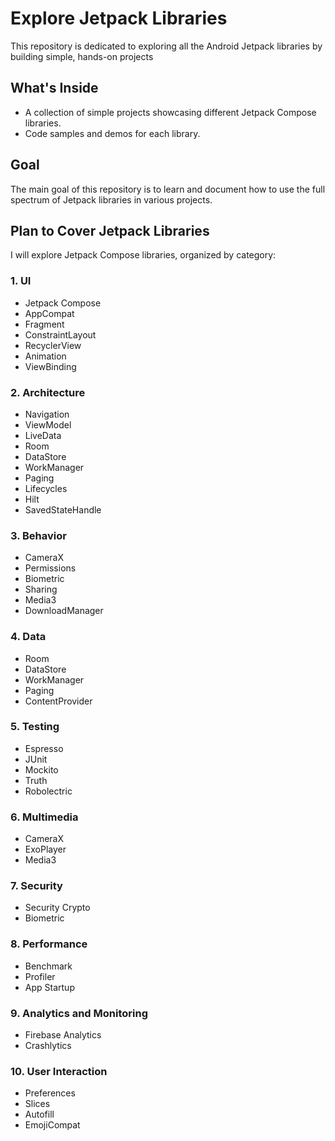 # Explore Jetpack Libraries

This repository is dedicated to exploring all the Android Jetpack libraries by building simple, hands-on projects

## What's Inside
- A collection of simple projects showcasing different Jetpack Compose libraries.
- Code samples and demos for each library.

## Goal
The main goal of this repository is to learn and document how to use the full spectrum of Jetpack libraries in various projects.

## Plan to Cover Jetpack Libraries

I will explore Jetpack Compose libraries, organized by category:

### **1. UI**
- Jetpack Compose
- AppCompat
- Fragment
- ConstraintLayout
- RecyclerView
- Animation
- ViewBinding

### **2. Architecture**
- Navigation
- ViewModel
- LiveData
- Room
- DataStore
- WorkManager
- Paging
- Lifecycles
- Hilt
- SavedStateHandle

### **3. Behavior**
- CameraX
- Permissions
- Biometric
- Sharing
- Media3
- DownloadManager

### **4. Data**
- Room
- DataStore
- WorkManager
- Paging
- ContentProvider

### **5. Testing**
- Espresso
- JUnit
- Mockito
- Truth
- Robolectric

### **6. Multimedia**
- CameraX
- ExoPlayer
- Media3

### **7. Security**
- Security Crypto
- Biometric

### **8. Performance**
- Benchmark
- Profiler
- App Startup

### **9. Analytics and Monitoring**
- Firebase Analytics
- Crashlytics

### **10. User Interaction**
- Preferences
- Slices
- Autofill
- EmojiCompat
